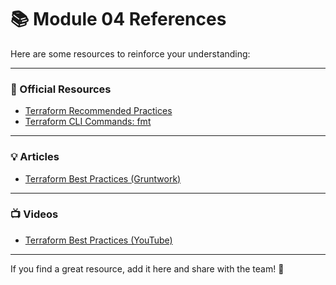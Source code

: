 # 📚 Module 04 References

Here are some resources to reinforce your understanding:

---

### 🌱 Official Resources
- [Terraform Recommended Practices](https://developer.hashicorp.com/terraform/cloud-docs/recommended-practices)  
- [Terraform CLI Commands: fmt](https://developer.hashicorp.com/terraform/cli/commands/fmt)

---

### 💡 Articles
- [Terraform Best Practices (Gruntwork)](https://docs.gruntwork.io/guides/style/terraform-style-guide/)  

---

### 📺 Videos
- [Terraform Best Practices (YouTube)](https://www.youtube.com/watch?v=gxPykhPxRW0)

---

If you find a great resource, add it here and share with the team! 🚀